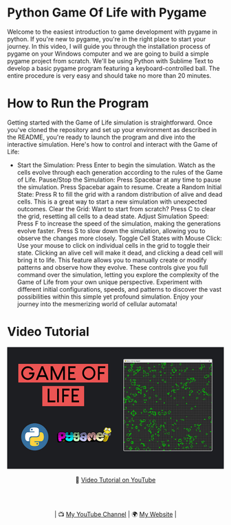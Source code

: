 # Python Game Of Life with Pygame

Welcome to the easiest introduction to game development with pygame in python. If you're new to pygame, you're in the right place to start your journey. In this video, I will guide you through the installation process of pygame on your Windows computer and we are going to build a simple pygame project from scratch. We'll be using Python with Sublime Text to develop a basic pygame program featuring a keyboard-controlled ball. The entire procedure is very easy and should take no more than 20 minutes.

# How to Run the Program
Getting started with the Game of Life simulation is straightforward. Once you've cloned the repository and set up your environment as described in the README, you're ready to launch the program and dive into the interactive simulation. Here's how to control and interact with the Game of Life:

* Start the Simulation: Press Enter to begin the simulation. Watch as the cells evolve through each generation according to the rules of the Game of Life.
Pause/Stop the Simulation: Press Spacebar at any time to pause the simulation. Press Spacebar again to resume.
Create a Random Initial State: Press R to fill the grid with a random distribution of alive and dead cells. This is a great way to start a new simulation with unexpected outcomes.
Clear the Grid: Want to start from scratch? Press C to clear the grid, resetting all cells to a dead state.
Adjust Simulation Speed:
Press F to increase the speed of the simulation, making the generations evolve faster.
Press S to slow down the simulation, allowing you to observe the changes more closely.
Toggle Cell States with Mouse Click: Use your mouse to click on individual cells in the grid to toggle their state. Clicking an alive cell will make it dead, and clicking a dead cell will bring it to life. This feature allows you to manually create or modify patterns and observe how they evolve.
These controls give you full command over the simulation, letting you explore the complexity of the Game of Life from your own unique perspective. Experiment with different initial configurations, speeds, and patterns to discover the vast possibilities within this simple yet profound simulation. Enjoy your journey into the mesmerizing world of cellular automata!
# Video Tutorial

<p align="center">
  <img src="preview.jpg" alt="" width="960">
</p>

<p align="center">
🎥 <a href = "https://youtu.be/uR0lNADr4dc">Video Tutorial on YouTube</a>
</p>

<br>
<br>
<p align="center">
| 📺 <a href="https://www.youtube.com/channel/UC3ivOTE5EgpmF2DHLBmWIWg">My YouTube Channel</a>
| 🌍 <a href="http://www.educ8s.tv">My Website</a> | <br>
</p>
 
